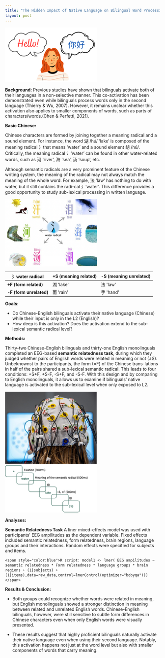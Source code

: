 ```yaml
---
title: "The Hidden Impact of Native Language on Bilingual Word Processing"
layout: post
---
```


<img src="assets/bilingual.png" width="300">


**Background:**
  Previous studies have shown that bilinguals activate both of their languages in a non-selective manner. This co-activation has been demonstrated even while bilinguals process words only in the second language (Thierry & Wu, 2007). However, it remains unclear whether this activation also applies to smaller components of words, such as parts of characters/words.(Chen & Perfetti, 2021). 

**Basic Chinese:**

Chinese characters are formed by joining together a meaning radical and a sound element. For instance, the word 湖 /hú/ ‘lake’ is composed of the meaning radical 氵that means ‘water’ and a sound element 胡 /hú/. Critically, the meaning radical 氵‘water’ can be found in other water-related words, such as 河 ‘river’, 海 ‘sea’, 汤 ‘soup’, etc. 

Although semantic radicals are a very prominent feature of the Chinese writing system, the meaning of the radical may not always match the meaning of the whole word. For example, 法 ‘law’ has nothing to do with water, but it still contains the radi-cal 氵‘water’. This difference provides a good opportunity to study sub-lexical processing in written language.

<img src="assets/Chinese.png" width="300">

| 氵water radical  | +S (meaning related)      | -S (meaning unrelated) |
|------------------|------------------|-----------------|
| **+F (form related)**   | 湖 'lake' | 法 'law'   |
| **-F (form unrelated)**  | 雨 'rain'| 手 'hand'  |

**Goals:**
- Do Chinese-English bilinguals activate their native language (Chinese) while their input is only in the L2 (English)?
- How deep is this activation? Does the activation extend to the sub-lexical semantic radical level?
  
**Methods:**
  
  Thirty-two Chinese-English bilinguals and thirty-one English monolinguals completed an EEG-based **semantic relatedness task**, during which they judged whether pairs of English words were related in meaning or not (±S). Unbeknownst to the participants, the form (±F) of the Chinese trans-lations in half of the pairs shared a sub-lexical semantic radical. This leads to four conditions: +S+F, +S-F, -S+F, and -S-F. With this design and by comparing to English monolinguals, it allows us to examine if bilinguals’ native language is activated to the sub-lexical level when only exposed to L2. 

<img src="assets/EEG.png" width="300">
<img src="assets/stimuli.png" width="300">


**Analyses:**

  **Semantic Relatedness Task** A liner mixed-effects model was used with participants' EEG ampilitudes as the dependent variable. Fixed effects included semantic relatedness, form relatedness, brain regions, language groups and their interactions. Random effects were specified for subjects and items.

    <span style="color:blue">R script: model1 <- lmer( EEG ampilitudes ~ semantic relatedness * Form relatedness * language groups * brain regions + (1|subjects) + (1|items),data=raw_data,control=lmerControl(optimizer="bobyqa")))</span>



**Results & Conclusion:**
- Both groups could recognize whether words were related in meaning, but English monolinguals showed a stronger distinction in meaning between related and unrelated English words. Chinese-English bilinguals, however, were still sensitive to subtle form differences in Chinese characters even when only English words were visually presented.

- These results suggest that highly proficient bilinguals naturally activate their native language even when using their second language. Notably, this activation happens not just at the word level but also with smaller components of words that carry meaning.

